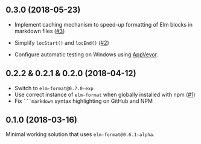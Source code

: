 ## 0.3.0 (2018-05-23)

* Implement caching mechanism to speed-up formatting of Elm blocks in markdown files ([#3](https://github.com/gicentre/prettier-plugin-elm/issues/3))

* Simplify `locStart()` and `locEnd()` ([#2](https://github.com/gicentre/prettier-plugin-elm/issues/2))

* Configure automatic testing on Windows using [AppVeyor](http://appveyor.com/).

## 0.2.2 & 0.2.1 & 0.2.0 (2018-04-12)

* Switch to `elm-format@0.7.0-exp`
* Use correct instance of `elm-format` when globally installed with npm ([#1](https://github.com/gicentre/prettier-plugin-elm/issues/1))
* Fix ` ```markdown ` syntax highlighting on GitHub and NPM

## 0.1.0 (2018-03-16)

Minimal working solution that uses `elm-format@0.6.1-alpha`.
